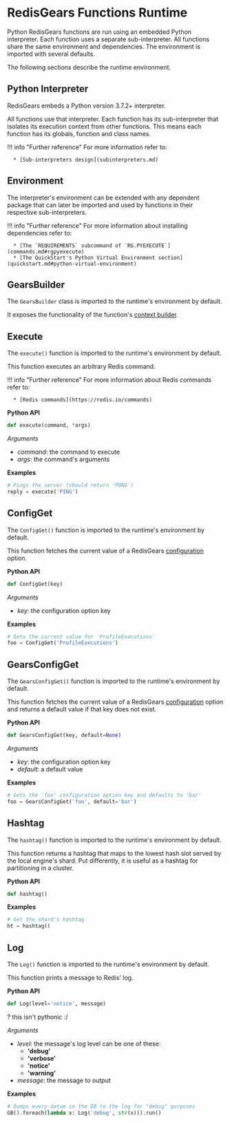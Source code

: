 # RedisGears Functions Runtime

Python RedisGears functions are run using an embedded Python interpreter. Each function uses a separate sub-interpreter. All functions share the same environment and dependencies. The environment is imported with several defaults.

The following sections describe the runtime environment.

## Python Interpreter
RedisGears embeds a Python version 3.7.2+ interpreter.

All functions use that interpreter. Each function has its sub-interpreter that isolates its execution context from other functions. This means each function has its globals, function and class names.

!!! info "Further reference"
    For more information refer to:

      * [Sub-interpreters design](subinterpreters.md)

## Environment
The interpreter's environment can be extended with any dependent package that can later be imported and used by functions in their respective sub-interpreters.

!!! info "Further reference"
    For more information about installing dependencies refer to:

      * [The `REQUIREMENTS` subcommand of `RG.PYEXECUTE`](commands.md#rgpyexecute)
      * [The QuickStart's Python Virtual Environment section](quickstart.md#python-virtual-environment)

## GearsBuilder
The `GearsBuilder` class is imported to the runtime's environment by default.

It exposes the functionality of the function's [context builder](functions.md#context-builder).

## Execute
The `execute()` function is imported to the runtime's environment by default.

This function executes an arbitrary Redis command.

!!! info "Further reference"
    For more information about Redis commands refer to:

      * [Redis commands](https://redis.io/commands)

**Python API**
```python
def execute(command, *args)
```

_Arguments_

* _command_: the command to execute
* _args_: the command's arguments

**Examples**
```python
# Pings the server (should return 'PONG')
reply = execute('PING')
```

## ConfigGet
The `ConfigGet()` function is imported to the runtime's environment by default.

This function fetches the current value of a RedisGears [configuration](#configuration.md) option.

**Python API**
```python
def ConfigGet(key)
```

_Arguments_

* _key_: the configuration option key

**Examples**
```python
# Gets the current value for 'ProfileExecutions'
foo = ConfigGet('ProfileExecutions')
```

## GearsConfigGet
The `GearsConfigGet()` function is imported to the runtime's environment by default.

This function fetches the current value of a RedisGears [configuration](configuration.md) option and returns a default value if that key does not exist.

**Python API**
```python
def GearsConfigGet(key, default=None)
```

_Arguments_

* _key_: the configuration option key
* _default_: a default value

**Examples**
```python
# Gets the 'foo' configuration option key and defaults to 'bar'
foo = GearsConfigGet('foo', default='bar')
```

## Hashtag
The `hashtag()` function is imported to the runtime's environment by default.

This function returns a hashtag that maps to the lowest hash slot served by the local engine's shard. Put differently, it is useful as a hashtag for partitioning in a cluster.

**Python API**
```python
def hashtag()
```

**Examples**
```python
# Get the shard's hashtag
ht = hashtag()
```

## Log
The `Log()` function is imported to the runtime's environment by default.

This function prints a message to Redis' log.

**Python API**
```python
def Log(level='notice', message)
```
? this isn't pythonic :/

_Arguments_

* _level_: the message's log level can be one of these:
    * **'debug'**
    * **'verbose'**
    * **'notice'**
    * **'warning'**
* _message_: the message to output

**Examples**
```python
# Dumps every datum in the DB to the log for "debug" purposes
GB().foreach(lambda x: Log('debug', str(x))).run()
```
